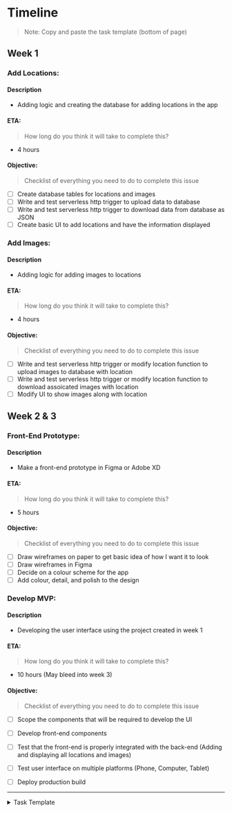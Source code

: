 # Timeline
> Note: Copy and paste the task template (bottom of page)

## Week 1

### Add Locations:

#### Description
- Adding logic and creating the database for adding locations in the app

#### ETA:
> How long do you think it will take to complete this?
- 4 hours

#### Objective:
> Checklist of everything you need to do to complete this issue
- [ ] Create database tables for locations and images
- [ ] Write and test serverless http trigger to upload data to database
- [ ] Write and test serverless http trigger to download data from database as JSON
- [ ] Create basic UI to add locations and have the information displayed

### Add Images:

#### Description
- Adding logic for adding images to locations

#### ETA:
> How long do you think it will take to complete this?
- 4 hours

#### Objective:
> Checklist of everything you need to do to complete this issue
- [ ] Write and test serverless http trigger or modify location function to upload images to database with location
- [ ] Write and test serverless http trigger or modify location function to download assoicated images with location
- [ ] Modify UI to show images along with location

## Week 2 & 3

### Front-End Prototype:

#### Description
- Make a front-end prototype in Figma or Adobe XD

#### ETA:
> How long do you think it will take to complete this?
- 5 hours

#### Objective:
> Checklist of everything you need to do to complete this issue
- [ ] Draw wireframes on paper to get basic idea of how I want it to look
- [ ] Draw wireframes in Figma
- [ ] Decide on a colour scheme for the app
- [ ] Add colour, detail, and polish to the design

### Develop MVP:

#### Description
- Developing the user interface using the project created in week 1

#### ETA:
> How long do you think it will take to complete this?
- 10 hours (May bleed into week 3)

#### Objective:
> Checklist of everything you need to do to complete this issue
- [ ] Scope the components that will be required to develop the UI
- [ ] Develop front-end components
- [ ] Test that the front-end is properly integrated with the back-end (Adding and displaying all locations and images)
- [ ] Test user interface on multiple platforms (Phone, Computer, Tablet)
- [ ] Deploy production build


---

<details><summary>Task Template</summary>
<br>

### [Task Name]:

#### Description
- [Replace with description]

#### ETA:
> How long do you think it will take to complete this?
- [Replace with eta]

#### Objective:
> Checklist of everything you need to do to complete this issue
- [ ] [Replace with small task  1]
- [ ] [Replace with small task  2]
- [ ] [Replace with small task  3]

<br><br>
Accidentally commited to main branch whoops
</details>
